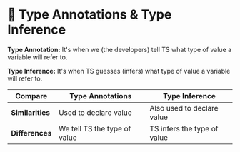# 📼  Type Annotations & Type Inference

__Type Annotation:__ It's when we (the developers) tell TS what type of value a variable will refer to.

__Type Inference:__ It's when TS guesses (infers) what type of value a variable will refer to.

| Compare          | Type Annotations             | Type Inference              |
| ---------------- | ---------------------------- | --------------------------- |
| __Similarities__ | Used to declare value        | Also used to declare value  |
| __Differences__  | We tell TS the type of value | TS infers the type of value |

